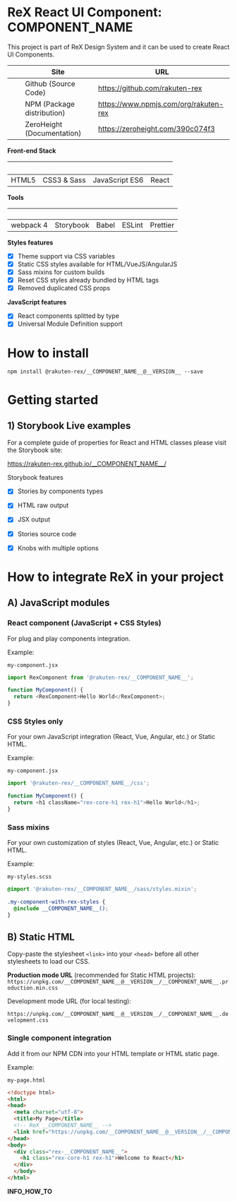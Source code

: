 # ReX React UI Component: __COMPONENT_NAME__

This project is part of ReX Design System and it can be used to create React UI Components.   

|| Site  | URL |
|-------------| ------------- | ------------- |
|<img src="https://cdn.svgporn.com/logos/github-icon.svg" height="16" />| Github (Source Code) | https://github.com/rakuten-rex |
|<img src="https://cdn.svgporn.com/logos/npm.svg" height="16" />| NPM (Package distribution)  | https://www.npmjs.com/org/rakuten-rex  |
|<img src="https://zeroheight.com/images/zhapp/landingv4/zh_logo.svg" height="16" />| ZeroHeight (Documentation)  | https://zeroheight.com/390c074f3 |

**Front-end Stack**  

|<img src="https://cdn.svgporn.com/logos/html-5.svg" height="16" />| <img src="https://cdn.svgporn.com/logos/css-3.svg" height="16" /> <img src="https://cdn.svgporn.com/logos/sass.svg" height="16" />  | <img src="https://cdn.svgporn.com/logos/javascript.svg" height="16" /> | <img src="https://cdn.svgporn.com/logos/react.svg" height="16" /> |
|:---:|:---: | :---: | :---: |
| HTML5 |CSS3 & Sass | JavaScript ES6 | React |

**Tools**   

|<img src="https://cdn.svgporn.com/logos/webpack.svg" height="16" />| <img src="https://cdn.svgporn.com/logos/storybook-icon.svg" height="16" /> | <img src="https://cdn.svgporn.com/logos/babel.svg" height="16" /> | <img src="https://cdn.svgporn.com/logos/eslint.svg" height="16" /> | <img src="https://cdn.svgporn.com/logos/prettier.svg" height="16" /> |
|:---:|:---: | :---: | :---: | :---: |
| webpack 4 | Storybook | Babel | ESLint | Prettier |


**Styles features**
- [x] Theme support via CSS variables
- [x] Static CSS styles available for HTML/VueJS/AngularJS
- [x] Sass mixins for custom builds
- [x] Reset CSS styles already bundled by HTML tags
- [x] Removed duplicated CSS props 

**JavaScript features**
- [x] React components splitted by type
- [x] Universal Module Definition support

# How to install

```
npm install @rakuten-rex/__COMPONENT_NAME__@__VERSION__ --save
```

# Getting started

## 1) Storybook Live examples

For a complete guide of properties for React and HTML classes please visit the Storybook site:  

https://rakuten-rex.github.io/__COMPONENT_NAME__/

Storybook features
- [x] Stories by components types
- [x] HTML raw output
- [x] JSX output
- [x] Stories source code
- [x] Knobs with multiple options


# How to integrate ReX in your project
## A) JavaScript modules

### React component (JavaScript + CSS Styles)

For plug and play components integration.   

Example: 

`my-component.jsx`

```js
import RexComponent from '@rakuten-rex/__COMPONENT_NAME__';

function MyComponent() {
  return <RexComponent>Hello World</RexComponent>;
}
```

### CSS Styles only

For your own JavaScript integration (React, Vue, Angular, etc.) or Static HTML.

Example: 

`my-component.jsx`

```js
import '@rakuten-rex/__COMPONENT_NAME__/css';

function MyComponent() {
  return <h1 className="rex-core-h1 rex-h1">Hello World</h1>;
}
```

### Sass mixins

For your own customization of styles (React, Vue, Angular, etc.) or Static HTML.

Example: 

`my-styles.scss`

```scss
@import '@rakuten-rex/__COMPONENT_NAME__/sass/styles.mixin';

.my-component-with-rex-styles {
  @include __COMPONENT_NAME__();
}
```


## B) Static HTML

Copy-paste the stylesheet `<link>` into your `<head>` before all other stylesheets to load our CSS.

**Production mode URL** (recommended for Static HTML projects):  
`https://unpkg.com/__COMPONENT_NAME__@__VERSION__/__COMPONENT_NAME__.production.min.css`


Development mode URL (for local testing):  

`https://unpkg.com/__COMPONENT_NAME__@__VERSION__/__COMPONENT_NAME__.development.css`


### Single component integration
Add it from our NPM CDN into your HTML template or HTML static page.

Example: 

`my-page.html`

```html
<!doctype html>
<html>
<head>
  <meta charset="utf-8">
  <title>My Page</title>
  <!-- ReX __COMPONENT_NAME__ -->
  <link href="https://unpkg.com/__COMPONENT_NAME__@__VERSION__/__COMPONENT_NAME__.production.min.css" rel="stylesheet">
</head>
<body>
  <div class="rex-__COMPONENT_NAME__">
    <h1 class="rex-core-h1 rex-h1">Welcome to React</h1>
  </div>
  </body>
</html>
```

__INFO_HOW_TO__